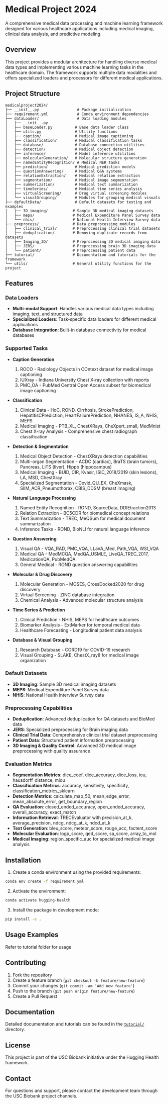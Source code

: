 # Medical Project 2024

A comprehensive medical data processing and machine learning framework designed for various healthcare applications including medical imaging, clinical data analysis, and predictive modeling.

## Overview

This project provides a modular architecture for handling diverse medical data types and implementing various machine learning tasks in the healthcare domain. The framework supports multiple data modalities and offers specialized loaders and processors for different medical applications.

## Project Structure

```
medicalproject2024/
├── __init__.py                 # Package initialization
├── requirement.yml             # Conda environment dependencies
├── dataLoader/                 # Data loading modules
│   ├── __init__.py
│   ├── baseLoader.py          # Base data loader class
│   ├── utils.py               # Utility functions
│   ├── caption/               # Medical image captioning
│   ├── classification/        # Medical classification tasks
│   ├── database/              # Database connection utilities
│   ├── detection/             # Medical object detection
│   ├── inference/             # Model inference utilities
│   ├── molecularGeneration/   # Molecular structure generation
│   ├── namedEntityRecognition/ # Medical NER tasks
│   ├── prediction/            # Medical prediction models
│   ├── questionAnswering/     # Medical Q&A systems
│   ├── relationExtraction/    # Medical relation extraction
│   ├── segmentation/          # Medical image segmentation
│   ├── summerization/         # Medical text summarization
│   ├── timeSeries/            # Medical time series analysis
│   ├── virtualScreening/      # Drug virtual screening modules
│   └── visualGrouping/        # Modules for grouping medical visuals
├── defaultData/               # Default datasets for testing and examples
│   ├── 3D_imaging/           # Sample 3D medical imaging datasets
│   ├── meps/                 # Medical Expenditure Panel Survey data
│   └── nhis/                 # National Health Interview Survey data
├── preprocess/               # Data preprocessing modules
│   ├── clinical_trial/       # Preprocessing clinical trial datasets
│   ├── deduplication/        # Removing duplicate records from datasets
│   ├── Imaging_3D/           # Preprocessing 3D medical imaging data
│   ├── JERS/                 # Preprocessing brain 3D imaging data
│   └── patient/              # Preprocessing patient data
├── tutorial/                 # Documentation and tutorials for the framework
└── utils/                    # General utility functions for the project
```

## Features

### Data Loaders
- **Multi-modal Support**: Handles various medical data types including imaging, text, and structured data
- **Specialized Loaders**: Task-specific data loaders for different medical applications
- **Database Integration**: Built-in database connectivity for medical databases

### Supported Tasks

- **Caption Generation**
    1. ROCO - Radiology Objects in COntext dataset for medical image captioning
    2. IUXray - Indiana University Chest X-ray collection with reports
    3. PMC_OA - PubMed Central Open Access subset for biomedical image captioning

- **Classification**
    1. Clinical Data - HoC, ROND, Cirrhosis, StrokePrediction, HepatitisCPrediction, HeartFailurePrediction, NHANES, IS_A, NHIS, MEPS
    2. Medical Imaging - PTB_XL, ChestXRays, CheXpert_small, MedMnist
    3. Chest X-ray Analysis - Comprehensive chest radiograph classification

- **Detection & Segmentation**
    1. Medical Object Detection - ChestXRays detection capabilities
    2. Multi-organ Segmentation - ACDC (cardiac), BraTS (brain tumors), Pancreas, LiTS (liver), Hippo (hippocampus)
    3. Medical Imaging - BUID, CIR, Kvasir, ISIC_2018/2019 (skin lesions), LA, MSD, ChestXray
    4. Specialized Segmentation - Covid_QU_EX, CheXmask, SIIM_ACR_Pneumothorax, CBIS_DDSM (breast imaging)

- **Natural Language Processing**
    1. Named Entity Recognition - ROND, SourceData, DDIEtraction2013
    2. Relation Extraction - BC5CDR for biomedical concept relations
    3. Text Summarization - TREC, MeQSum for medical document summarization
    4. Inference Tasks - ROND, BioNLI for natural language inference

- **Question Answering**
    1. Visual QA - VQA_RAD, PMC_VQA, LLaVA_Med, Path_VQA, WSI_VQA
    2. Medical QA - MedMCQA, MedQA_USMLE, LiveQA_TREC_2017, MedicationQA, PubMedQA
    3. General Medical - ROND question answering capabilities

- **Molecular & Drug Discovery**
    1. Molecular Generation - MOSES, CrossDocked2020 for drug discovery
    2. Virtual Screening - ZINC database integration
    3. Chemical Analysis - Advanced molecular structure analysis

- **Time Series & Prediction**
    1. Clinical Prediction - NHIS, MEPS for healthcare outcomes
    2. Biomarker Analysis - ExtMarker for temporal medical data
    3. Healthcare Forecasting - Longitudinal patient data analysis

- **Database & Visual Grouping**
    1. Research Database - CORD19 for COVID-19 research
    2. Visual Grouping - SLAKE, ChestX_ray8 for medical image organization

### Default Datasets
- **3D Imaging**: Sample 3D medical imaging datasets
- **MEPS**: Medical Expenditure Panel Survey data
- **NHIS**: National Health Interview Survey data

### Preprocessing Capabilities
- **Deduplication**: Advanced deduplication for QA datasets and BioMed data
- **JERS**: Specialized preprocessing for Brain imaging data
- **Clinical Trial Data**: Comprehensive clinical trial dataset preprocessing
- **Patient Data**: Structured patient information preprocessing
- **3D Imaging & Quality Control**: Advanced 3D medical image preprocessing with quality assurance

### Evaluation Metrics
- **Segmentation Metrics**: dice_coef, dice_accuracy, dice_loss, iou, hausdorff_distance, miou
- **Classification Metrics**: accuracy, sensitivity, specificity, classification_metrics_sklearn
- **Detection Metrics**: calculate_map_50, mean_edge_error, mean_absolute_error, get_boundary_region
- **QA Evaluation**: closed_ended_accuracy, open_ended_accuracy, overall_accuracy, exact_match
- **Information Retrieval**: TRECEvaluator with precision_at_k, average_precision, ndcg, ndcg_at_k, ndcd_at_k
- **Text Generation**: bleu_score, meteor_score, rouge_acc, factent_score
- **Molecular Evaluation**: logp_score, qed_score, sa_score, array_to_mol
- **Medical Imaging**: region_specific_auc for specialized medical image analysis

## Installation

1. Create a conda environment using the provided requirements:
```bash
conda env create -f requirement.yml
```

2. Activate the environment:
```bash
conda activate hugging-health
```

3. Install the package in development mode:
```bash
pip install -e .
```

## Usage Examples
Refer to tutorial folder for usage

## Contributing

1. Fork the repository
2. Create a feature branch (`git checkout -b feature/new-feature`)
3. Commit your changes (`git commit -am 'Add new feature'`)
4. Push to the branch (`git push origin feature/new-feature`)
5. Create a Pull Request

## Documentation

Detailed documentation and tutorials can be found in the [`tutorial/`](tutorial/) directory.

## License

This project is part of the USC Biobank initiative under the Hugging Health framework.

## Contact

For questions and support, please contact the development team through the USC Biobank project channels.